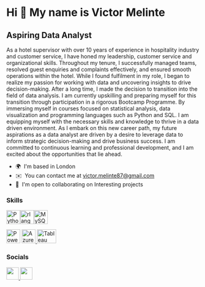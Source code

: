 Hi 👋 My name is Victor Melinte
===============================

Aspiring Data Analyst
---------------------

As a hotel supervisor with over 10 years of experience in hospitality industry and customer service, I have honed my leadership, customer service and organizational skills. Throughout my tenure, I successfully managed teams, resolved guest enquiries and complaints effectively, and ensured smooth operations within the hotel. While I found fulfilment in my role, I began to realize my passion for working with data and uncovering insights to drive decision-making. After a long time, I made the decision to transition into the field of data analysis. I am currently upskilling and preparing myself for this transition through participation in a rigorous Bootcamp Programme. By immersing myself in courses focused on statistical analysis, data visualization and programming languages such as Python and SQL. I am equipping myself with the necessary skills and knowledge to thrive in a data driven environment. As I embark on this new career path, my future aspirations as a data analyst are driven by a desire to leverage data to inform strategic decision-making and drive business success. I am committed to continuous learning and professional development, and I am excited about the opportunities that lie ahead.

* 🌍  I'm based in London
* ✉️  You can contact me at [victor.melinte87@gmail.com](mailto:victor.melinte87@gmail.com)
* 🤝  I'm open to collaborating on Interesting projects

### Skills


<p align="left">
<a href="https://www.python.org/" target="_blank" rel="noreferrer"><img src="https://raw.githubusercontent.com/danielcranney/readme-generator/main/public/icons/skills/python-colored.svg" width="36" height="36" alt="Python" /></a><a href="https://www.r-project.org/" target="_blank" rel="noreferrer"><img src="https://raw.githubusercontent.com/danielcranney/readme-generator/main/public/icons/skills/rlang-colored.svg" width="36" height="36" alt="rlang" /></a><a href="https://www.mysql.com/" target="_blank" rel="noreferrer"><img src="https://raw.githubusercontent.com/danielcranney/readme-generator/main/public/icons/skills/mysql-colored.svg" width="36" height="36" alt="MySQL" /></a>
</p> <a href="https://www.microsoft.com/en-us/power-platform/products/power-bi" target="_blank" rel="noreferrer"><img src="https://cdn.worldvectorlogo.com/logos/power-bi.svg" width="36" height="36" alt="Power bi" /></a>
<a href="https://azure.microsoft.com/" target="_blank" rel="noreferrer">
  <img src="https://upload.wikimedia.org/wikipedia/commons/thumb/a/a8/Microsoft_Azure_Logo.svg/1200px-Microsoft_Azure_Logo.svg.png" width="36" height="36" alt="Azure" />
</a> <a href="https://www.tableau.com/" target="_blank" rel="noreferrer">
  <img src="https://www.tableau.com/sites/default/files/pages/tableaulogo_highres.png" width="50" height="36" alt="Tableau" />
</a>



### Socials

<p align="left"> <a href="https://www.github.com/VictorMelinte" target="_blank" rel="noreferrer"> <picture> <source media="(prefers-color-scheme: dark)" srcset="https://raw.githubusercontent.com/danielcranney/readme-generator/main/public/icons/socials/github-dark.svg" /> <source media="(prefers-color-scheme: light)" srcset="https://raw.githubusercontent.com/danielcranney/readme-generator/main/public/icons/socials/github.svg" /> <img src="https://raw.githubusercontent.com/danielcranney/readme-generator/main/public/icons/socials/github.svg" width="32" height="32" /> </picture> </a> <a href="https://www.linkedin.com/in/victor-melinte" target="_blank" rel="noreferrer"> <picture> <source media="(prefers-color-scheme: dark)" srcset="https://raw.githubusercontent.com/danielcranney/readme-generator/main/public/icons/socials/linkedin-dark.svg" /> <source media="(prefers-color-scheme: light)" srcset="https://raw.githubusercontent.com/danielcranney/readme-generator/main/public/icons/socials/linkedin.svg" /> <img src="https://raw.githubusercontent.com/danielcranney/readme-generator/main/public/icons/socials/linkedin.svg" width="32" height="32" /> </picture> </a></p>
